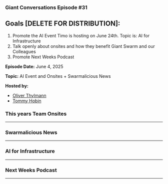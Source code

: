 ### Giant Conversations Episode #31

## Goals [DELETE FOR DISTRIBUTION]: 
1. Promote the AI Event Timo is hosting on June 24th. Topic is: AI for Infrastructure
2. Talk openly about onsites and how they benefit Giant Swarm and our Colleagues
3. Promote Next Weeks Podcast

**Episode Date:** June 4, 2025

**Topic:**
AI Event and Onsites + Swarmalicious News

**Hosted by:** 

* [Oliver Thylmann](https://www.linkedin.com/in/thylmann/)
* [Tommy Hobin](https://www.linkedin.com/in/tommy-hobin/)


### This years Team Onsites
------------------------------------------------------------------------------------------------------------------------------

### Swarmalicious News
------------------------------------------------------------------------------------------------------------------------------

### AI for Infrastructure
------------------------------------------------------------------------------------------------------------------------------

### Next Weeks Podcast
------------------------------------------------------------------------------------------------------------------------------





